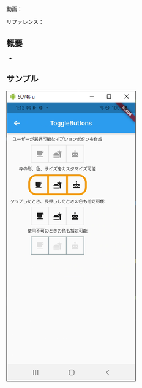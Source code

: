 #

動画：

リファレンス：

## 概要

-

## サンプル

![image-20210915011337169](img/%2362_ToggleButtons/image-20210915011337169.png)
